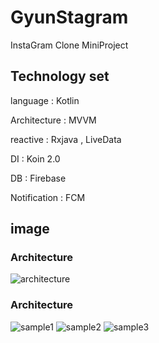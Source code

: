 # GyunStagram

InstaGram Clone MiniProject

## Technology set

language      :  Kotlin

Architecture  :  MVVM

reactive      :  Rxjava , LiveData

DI            :  Koin 2.0

DB            :  Firebase

Notification  :  FCM


## image

### Architecture

![architecture](./sow/architecture.png)

### Architecture
![sample1](./sow/sample1.jpg)
![sample2](./sow/sample2.jpg)
![sample3](./sow/sample3.jpg)
